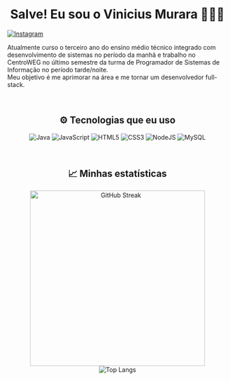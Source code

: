<h1 align="center">Salve! Eu sou o Vinicius Murara 👨🏻‍💻</h1>

<p>
    <a href="https://instagram.com/vinimurara_">
        <img src="https://img.shields.io/badge/Instagram-E4405F?style=for-the-badge&logo=instagram&logoColor=white" alt="Instagram">
    </a>
</p>

<p>
    Atualmente curso o terceiro ano do ensino médio técnico integrado com desenvolvimento de sistemas no período da manhã e trabalho no CentroWEG no último semestre da turma de Programador de Sistemas de Informação no período tarde/noite.
    <br>Meu objetivo é me aprimorar na área e me tornar um desenvolvedor full-stack.
</p>
<br>

<h2 align="center">⚙️ Tecnologias que eu uso</h2>

<p align="center">
    <img alt="Java" src="https://img.shields.io/badge/Java-ED8B00?style=for-the-badge&logo=openjdk&logoColor=white">
    <img alt="JavaScript" src="https://img.shields.io/badge/JavaScript-F7DF1E?style=for-the-badge&logo=javascript&logoColor=black">
    <img alt="HTML5" src="https://img.shields.io/badge/HTML5-E34F26?style=for-the-badge&logo=html5&logoColor=white">
    <img alt="CSS3" src="https://img.shields.io/badge/CSS3-1572B6?style=for-the-badge&logo=css3&logoColor=white">
    <img alt="NodeJS" src="https://img.shields.io/badge/Node.js-43853D?style=for-the-badge&logo=node.js&logoColor=white">
    <img alt="MySQL" src="https://img.shields.io/badge/MySQL-005C84?style=for-the-badge&logo=mysql&logoColor=white">
</p>
<br>

<h2 align="center">📈 Minhas estatísticas</h2>

<p align="center">
    <img src="https://github-readme-streak-stats.herokuapp.com?user=viniciusmurara&theme=tokyonight" alt="GitHub Streak" width="400"><br>
    <img src="https://github-readme-stats.vercel.app/api/top-langs/?username=viniciusmurara&layout=pie&theme=tokyonight" alt="Top Langs">
</p>